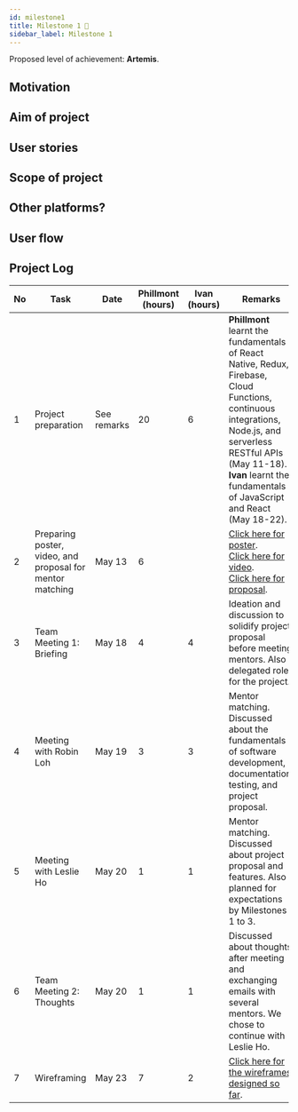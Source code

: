 ```yaml
---
id: milestone1
title: Milestone 1 🚀
sidebar_label: Milestone 1
---
```


Proposed level of achievement: **Artemis**.

## Motivation

## Aim of project

## User stories

## Scope of project

## Other platforms?

## User flow

## Project Log

| No | Task | Date | Phillmont (hours) | Ivan (hours) | Remarks |
| -- | ---- | ---- | ----------------- | ------------ | ------- |
| 1  | Project preparation | See remarks | 20 | 6 | **Phillmont** learnt the fundamentals of React Native, Redux, Firebase, Cloud Functions, continuous integrations, Node.js, and serverless RESTful APIs (May 11-18). <br/> **Ivan** learnt the fundamentals of JavaScript and React (May 18-22). |
| 2  | Preparing poster, video, and proposal for mentor matching | May 13 | 6 | | [Click here for poster](http://bit.ly/BloodConnectPoster). <br /> [Click here for video](http://bit.ly/BloodConnectVideo). <br /> [Click here for proposal](http://bit.ly/BloodConnectProposal). |
| 3  | Team Meeting 1: Briefing | May 18 | 4 | 4 | Ideation and discussion to solidify project proposal before meeting mentors. Also delegated roles for the project. |
| 4  | Meeting with Robin Loh | May 19 | 3 | 3 | Mentor matching. Discussed about the fundamentals of software development, documentation, testing, and project proposal. |
| 5  | Meeting with Leslie Ho | May 20 | 1 | 1 | Mentor matching. Discussed about project proposal and features. Also planned for expectations by Milestones 1 to 3. |
| 6  | Team Meeting 2: Thoughts | May 20 | 1 | 1 | Discussed about thoughts after meeting and exchanging emails with several mentors. We chose to continue with Leslie Ho. |
| 7  | Wireframing | May 23 | 7 | 2 | [Click here for the wireframes designed so far](../../static/misc/bloodconnect-mockup.pdf). |